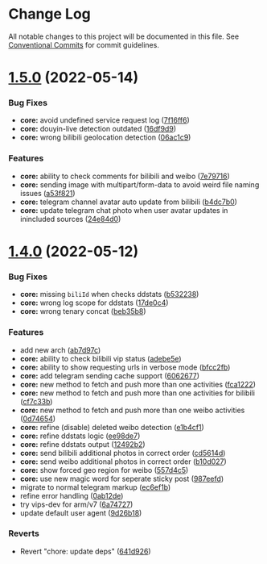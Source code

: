 # Change Log

All notable changes to this project will be documented in this file.
See [Conventional Commits](https://conventionalcommits.org) for commit guidelines.

# [1.5.0](https://github.com/sparanoid/a-soul/compare/v1.4.0...v1.5.0) (2022-05-14)


### Bug Fixes

* **core:** avoid undefined service request log ([7f16ff6](https://github.com/sparanoid/a-soul/commit/7f16ff6ed3d783c5a814a9e2ae4cf8cfc293addd))
* **core:** douyin-live detection outdated ([16df9d9](https://github.com/sparanoid/a-soul/commit/16df9d993b3236a98150a82dc069537242c38689))
* **core:** wrong bilibili geolocation detection ([06ac1c9](https://github.com/sparanoid/a-soul/commit/06ac1c9eceb9a8e6286f1b3482e75d69c7b16ff3))


### Features

* **core:** ability to check comments for bilibili and weibo ([7e79716](https://github.com/sparanoid/a-soul/commit/7e797169b2a5402ae8b1c100bcda5248436d1902))
* **core:** sending image with multipart/form-data to avoid weird file naming issues ([a53f821](https://github.com/sparanoid/a-soul/commit/a53f82146c62de997409504f361af964e49295d4))
* **core:** telegram channel avatar auto update from bilibili ([b4dc7b0](https://github.com/sparanoid/a-soul/commit/b4dc7b026d3d3ca819449cc1acc3aa86ee30af86))
* **core:** update telegram chat photo when user avatar updates in inincluded sources ([24e84d0](https://github.com/sparanoid/a-soul/commit/24e84d0fca55c7451537ebe60d2e0fec44e01c83))





# [1.4.0](https://github.com/sparanoid/a-soul/compare/v1.3.2...v1.4.0) (2022-05-12)


### Bug Fixes

* **core:** missing `biliId` when checks ddstats ([b532238](https://github.com/sparanoid/a-soul/commit/b5322381f4697f8d0f64e4491b7cbfbd3c6a9261))
* **core:** wrong log scope for ddstats ([17de0c4](https://github.com/sparanoid/a-soul/commit/17de0c4aca98421f067e8d748206a6005e4cb539))
* **core:** wrong tenary concat ([beb35b8](https://github.com/sparanoid/a-soul/commit/beb35b8761b708e1f463c42715a95e2aa2ad8f25))


### Features

* add new arch ([ab7d97c](https://github.com/sparanoid/a-soul/commit/ab7d97c169617d1a1a39b655216a05f5a71a4f3d))
* **core:** ability to check bilibili vip status ([adebe5e](https://github.com/sparanoid/a-soul/commit/adebe5e6d3a676dc475e5c589225c6939210c630))
* **core:** ability to show requesting urls in verbose mode ([bfcc2fb](https://github.com/sparanoid/a-soul/commit/bfcc2fbbcd3b2b120bfd35d763917803fd8c5a47))
* **core:** add telegram sending cache support ([6062677](https://github.com/sparanoid/a-soul/commit/6062677b28f73aa9ec6fe00d1b367bc97f1da5e0))
* **core:** new method to fetch and push more than one activities ([fca1222](https://github.com/sparanoid/a-soul/commit/fca122227a97288e562fef1a92102fc3a71cdc75))
* **core:** new method to fetch and push more than one activities for bilibili ([cf7c33b](https://github.com/sparanoid/a-soul/commit/cf7c33be1a0e61c472e95d9a80c83a6d3bbb3369))
* **core:** new method to fetch and push more than one weibo activities ([0d74654](https://github.com/sparanoid/a-soul/commit/0d746540939c085a6398930a061f7098b01da5fc))
* **core:** refine (disable) deleted weibo detection ([e1b4cf1](https://github.com/sparanoid/a-soul/commit/e1b4cf100f186e74e80e4b1f11aa6d3b47d2d99c))
* **core:** refine ddstats logic ([ee98de7](https://github.com/sparanoid/a-soul/commit/ee98de7eeee831018938723711aabfdad971dc5c))
* **core:** refine ddstats output ([12492b2](https://github.com/sparanoid/a-soul/commit/12492b2e975c7c2275e17daf7f4a2c9a30576d03))
* **core:** send bilibili additional photos in correct order ([cd5614d](https://github.com/sparanoid/a-soul/commit/cd5614d5dbbed278febc459df18485bd71d60ded))
* **core:** send weibo additional photos in correct order ([b10d027](https://github.com/sparanoid/a-soul/commit/b10d0271c28374d1c74c77191458ae25ded9bb9d))
* **core:** show forced geo region for weibo ([557d4c5](https://github.com/sparanoid/a-soul/commit/557d4c5fff07becbc27bdc1b87de9bf099a27f0f))
* **core:** use new magic word for seperate sticky post ([987eefd](https://github.com/sparanoid/a-soul/commit/987eefd229632a6518096f394f7b1ea5e05548cd))
* migrate to normal telegram markup ([ec6ef1b](https://github.com/sparanoid/a-soul/commit/ec6ef1b1a6e686271015142205e97635366e27e9))
* refine error handling ([0ab12de](https://github.com/sparanoid/a-soul/commit/0ab12de26b710206ac662e2d1713b23740bb9d1e))
* try vips-dev for arm/v7 ([6a74727](https://github.com/sparanoid/a-soul/commit/6a74727f4646a260f2878da5856b87142516ab0b))
* update default user agent ([9d26b18](https://github.com/sparanoid/a-soul/commit/9d26b18375c558073ff7c7875f6f2125175edf29))


### Reverts

* Revert "chore: update deps" ([641d926](https://github.com/sparanoid/a-soul/commit/641d926e6cca1f82dbacd2d8708954ea93d5f4c6))
